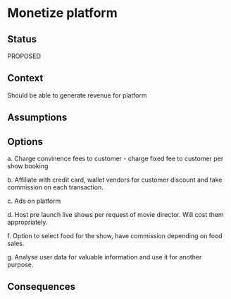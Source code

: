 # Monetize platform


## Status

PROPOSED

## Context

Should be able to generate revenue for platform

## Assumptions

## Options
a. Charge convinence fees to customer - charge fixed fee to customer per show booking

b. Affiliate with credit card, wallet vendors for customer discount and take commission on each transaction.

c. Ads on platform

d. Host pre launch live shows per request of movie director. Will cost them appropriately.

f. Option to select food for the show, have commission depending on food sales.

g. Analyse user data for valuable information and use it for another purpose.

## Consequences





